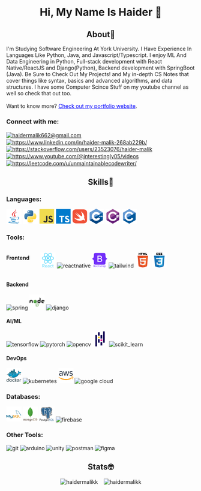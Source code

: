 <h1 align="center">Hi, My Name Is Haider 👋</h1>

###
<h2 align="center">About🚶</h2>
<p align="left">
  I'm Studying Software Engineering At York University. I Have Experience In
  Languages Like Python, Java, and Javascript/Typescript. I enjoy ML And Data
  Engineering in Python, Full-stack development with React Native/ReactJS and
  Django(Python), Backend development with SpringBoot (Java). Be Sure to Check
  Out My Projects! and My in-depth CS Notes that cover things like syntax,
  basics and advanced algorithms, and data structures. I have some Computer
  Scince Stuff on my youtube channel as well so check that out too.
  <br><br>
  Want to know more? <a href="https://haidermalikk.github.io/HaiderMaliksWebsite/" style="color: blue;">Check out my portfolio website</a>.
</p>

###

<h3 align="left">Connect with me:</h3>
<p align="left">
  <a href="mailto:haidermalik662@gmail.com" target="blank">
    <img
      align="center"
      src="https://raw.githubusercontent.com/maurodesouza/profile-readme-generator/master/src/assets/icons/social/gmail/default.svg"
      alt="haidermalik662@gmail.com"
      height="30"
      width="40"
  /></a>
  <a
    href="https://linkedin.com/in/https://www.linkedin.com/in/haider-malik-268ab229b/"
    target="blank"
    ><img
      align="center"
      src="https://raw.githubusercontent.com/rahuldkjain/github-profile-readme-generator/master/src/images/icons/Social/linked-in-alt.svg"
      alt="https://www.linkedin.com/in/haider-malik-268ab229b/"
      height="30"
      width="40"
  /></a>
  <a
    href="https://stackoverflow.com/users/https://stackoverflow.com/users/23523076/haider-malik"
    target="blank"
    ><img
      align="center"
      src="https://raw.githubusercontent.com/rahuldkjain/github-profile-readme-generator/master/src/images/icons/Social/stack-overflow.svg"
      alt="https://stackoverflow.com/users/23523076/haider-malik"
      height="30"
      width="40"
  /></a>
  <a
    href="https://www.youtube.com/c/https://www.youtube.com/@interestingly05/videos"
    target="blank"
    ><img
      align="center"
      src="https://raw.githubusercontent.com/rahuldkjain/github-profile-readme-generator/master/src/images/icons/Social/youtube.svg"
      alt="https://www.youtube.com/@interestingly05/videos"
      height="30"
      width="40"
  /></a>
  <a
    href="https://www.leetcode.com/https://leetcode.com/u/unmaintainablecodewriter/"
    target="blank"
    ><img
      align="center"
      src="https://raw.githubusercontent.com/rahuldkjain/github-profile-readme-generator/master/src/images/icons/Social/leet-code.svg"
      alt="https://leetcode.com/u/unmaintainablecodewriter/"
      height="30"
      width="40"
  /></a>
</p>
<h2 align="center">Skills💪</h2>
<h3 align="left">Languages:</h3>
<p align="left">
  <img
    src="https://raw.githubusercontent.com/devicons/devicon/master/icons/java/java-original.svg"
    alt="java"
    width="40"
    height="40"
  />
  <img
    src="https://raw.githubusercontent.com/devicons/devicon/master/icons/python/python-original.svg"
    alt="python"
    width="40"
    height="40"
  />
  <img
    src="https://raw.githubusercontent.com/devicons/devicon/master/icons/javascript/javascript-original.svg"
    alt="javascript"
    width="40"
    height="40"
  />
  <img
    src="https://raw.githubusercontent.com/devicons/devicon/master/icons/typescript/typescript-original.svg"
    alt="typescript"
    width="40"
    height="40"
  />
  <img
    src="https://raw.githubusercontent.com/devicons/devicon/master/icons/swift/swift-original.svg"
    alt="swift"
    width="40"
    height="40"
  />
  <img
    src="https://raw.githubusercontent.com/devicons/devicon/master/icons/cplusplus/cplusplus-original.svg"
    alt="cplusplus"
    width="40"
    height="40"
  />
  <img
    src="https://raw.githubusercontent.com/devicons/devicon/master/icons/csharp/csharp-original.svg"
    alt="csharp"
    width="40"
    height="40"
  />
  <img
    src="https://raw.githubusercontent.com/devicons/devicon/master/icons/c/c-original.svg"
    alt="c"
    width="40"
    height="40"
  />
</p>

<h3 align="left">Tools:</h3>

<div style="display: flex; gap: 30px; flex-wrap: wrap;">
  <h4 align="left">Frontend</h4>
  <p align="left">
    <img
      src="https://raw.githubusercontent.com/devicons/devicon/master/icons/react/react-original-wordmark.svg"
      alt="react"
      width="40"
      height="40"
    />
    <img
      src="https://reactnative.dev/img/header_logo.svg"
      alt="reactnative"
      width="40"
      height="40"
    />
    <img
      src="https://raw.githubusercontent.com/devicons/devicon/master/icons/bootstrap/bootstrap-plain-wordmark.svg"
      alt="bootstrap"
      width="40"
      height="40"
    />
    <img
      src="https://www.vectorlogo.zone/logos/tailwindcss/tailwindcss-icon.svg"
      alt="tailwind"
      width="40"
      height="40"
    />
    <img
      src="https://raw.githubusercontent.com/devicons/devicon/master/icons/html5/html5-original-wordmark.svg"
      alt="html5"
      width="40"
      height="40"
    />
    <img
      src="https://raw.githubusercontent.com/devicons/devicon/master/icons/css3/css3-original-wordmark.svg"
      alt="css3"
      width="40"
      height="40"
    />
  </p>
</div>

<div>
  <h4 align="left">Backend</h4>
  <p align="left">
    <img
      src="https://www.vectorlogo.zone/logos/springio/springio-icon.svg"
      alt="spring"
      width="40"
      height="40"
    />
    <img
      src="https://raw.githubusercontent.com/devicons/devicon/master/icons/nodejs/nodejs-original-wordmark.svg"
      alt="nodejs"
      width="40"
      height="40"
    />
    <img
      src="https://cdn.worldvectorlogo.com/logos/django.svg"
      alt="django"
      width="40"
      height="40"
    />
  </p>
</div>

<div>
  <h4 align="left">AI/ML</h4>
  <p align="left">
    <img
      src="https://www.vectorlogo.zone/logos/tensorflow/tensorflow-icon.svg"
      alt="tensorflow"
      width="40"
      height="40"
    />
    <img
      src="https://www.vectorlogo.zone/logos/pytorch/pytorch-icon.svg"
      alt="pytorch"
      width="40"
      height="40"
    />
    <img
      src="https://www.vectorlogo.zone/logos/opencv/opencv-icon.svg"
      alt="opencv"
      width="40"
      height="40"
    />
    <img
      src="https://raw.githubusercontent.com/devicons/devicon/2ae2a900d2f041da66e950e4d48052658d850630/icons/pandas/pandas-original.svg"
      alt="pandas"
      width="40"
      height="40"
    />
    <img
      src="https://upload.wikimedia.org/wikipedia/commons/0/05/Scikit_learn_logo_small.svg"
      alt="scikit_learn"
      width="40"
      height="40"
    />
  </p>
</div>

<div>
  <h4 align="left">DevOps</h4>
  <p align="left">
    <img
      src="https://raw.githubusercontent.com/devicons/devicon/master/icons/docker/docker-original-wordmark.svg"
      alt="docker"
      width="40"
      height="40"
    />
    <img
      src="https://www.vectorlogo.zone/logos/kubernetes/kubernetes-icon.svg"
      alt="kubernetes"
      width="40"
      height="40"
    />
    <img
      src="https://raw.githubusercontent.com/devicons/devicon/master/icons/amazonwebservices/amazonwebservices-original-wordmark.svg"
      alt="aws"
      width="40"
      height="40"
    />
    <img
      src="https://www.vectorlogo.zone/logos/google_cloud/google_cloud-icon.svg"
      alt="google cloud"
      width="40"
      height="40"
    />
  </p>
</div>


<h3 align="left">Databases:</h3>
<p align="left">
  <img src="https://raw.githubusercontent.com/devicons/devicon/master/icons/mysql/mysql-original-wordmark.svg" alt="mysql" width="40" height="40" />
  <img src="https://raw.githubusercontent.com/devicons/devicon/master/icons/mongodb/mongodb-original-wordmark.svg" alt="mongodb" width="40" height="40" />
  <img src="https://raw.githubusercontent.com/devicons/devicon/master/icons/postgresql/postgresql-original-wordmark.svg" alt="postgresql" width="40" height="40" />
  <img src="https://www.vectorlogo.zone/logos/firebase/firebase-icon.svg" alt="firebase" width="40" height="40" />
</p>

<h3 align="left">Other Tools:</h3>
<p align="left">
  <img
    src="https://www.vectorlogo.zone/logos/git-scm/git-scm-icon.svg"
    alt="git"
    width="40"
    height="40"
  />
  <img
    src="https://cdn.worldvectorlogo.com/logos/arduino-1.svg"
    alt="arduino"
    width="40"
    height="40"
  />
  <img
    src="https://www.vectorlogo.zone/logos/unity3d/unity3d-icon.svg"
    alt="unity"
    width="40"
    height="40"
  />
  <img
    src="https://www.vectorlogo.zone/logos/getpostman/getpostman-icon.svg"
    alt="postman"
    width="40"
    height="40"
  />
  <img
    src="https://www.vectorlogo.zone/logos/figma/figma-icon.svg"
    alt="figma"
    width="40"
    height="40"
  />
</p>

<h2 align="center">Stats🤓</h2>

<div align="center">
  <img align="center" src="https://github-readme-stats.vercel.app/api/top-langs?username=haidermalikk&show_icons=true&theme=dark&locale=en&layout=compact" alt="haidermalikk" width="288" />
  &nbsp;&nbsp; <!-- This creates a space between the images -->
  <img align="center" src="https://github-readme-streak-stats.herokuapp.com/?user=haidermalikk&theme=dark" alt="haidermalikk" width="400" />
</div>


